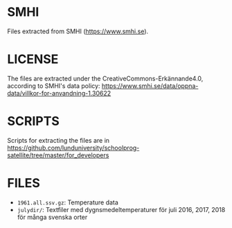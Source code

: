 # SMHI
Files extracted from SMHI (https://www.smhi.se).

# LICENSE
The files are extracted under the CreativeCommons-Erkännande4.0, according to SMHI's data policy:
https://www.smhi.se/data/oppna-data/villkor-for-anvandning-1.30622

# SCRIPTS
Scripts for extracting the files are in https://github.com/lunduniversity/schoolprog-satellite/tree/master/for_developers

# FILES
- `1961.all.ssv.gz`: Temperature data
- `julydir/`: Textfiler med dygnsmedeltemperaturer för juli 2016, 2017, 2018 för många svenska orter
